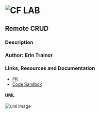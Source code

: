 ![CF](http://i.imgur.com/7v5ASc8.png) LAB
=================================================

## Remote CRUD

### Description

### Author: Erin Trainor

### Links, Resources and Documentation
* [PR](https://github.com/401-advanced-javascript-401d29/lab-34/pull/1)
* [Code Sandbox](https://codesandbox.io/s/48lvq5xm697)

#### UML
![uml image](uml.jpg)
